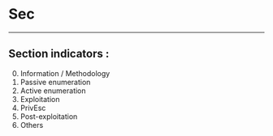 # Sec

---

## Section indicators :

0. Information / Methodology
1. Passive enumeration
2. Active enumeration
3. Exploitation
4. PrivEsc
5. Post-exploitation
6. Others
